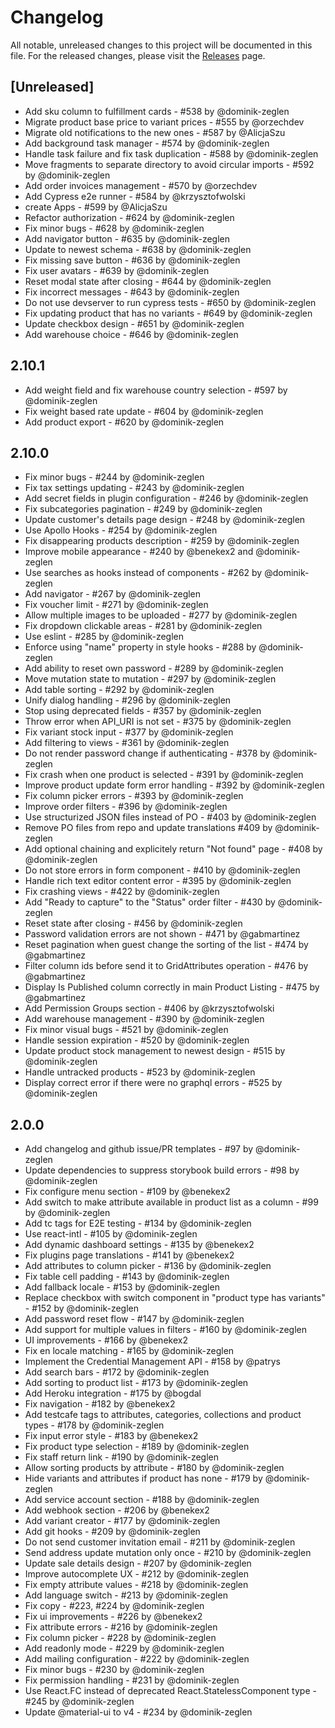 # Changelog

All notable, unreleased changes to this project will be documented in this file. For the released changes, please visit the [Releases](https://github.com/mirumee/saleor-dashboard/releases) page.

## [Unreleased]

- Add sku column to fulfillment cards - #538 by @dominik-zeglen
- Migrate product base price to variant prices - #555 by @orzechdev
- Migrate old notifications to the new ones - #587 by @AlicjaSzu
- Add background task manager - #574 by @dominik-zeglen
- Handle task failure and fix task duplication - #588 by @dominik-zeglen
- Move fragments to separate directory to avoid circular imports - #592 by @dominik-zeglen
- Add order invoices management - #570 by @orzechdev
- Add Cypress e2e runner - #584 by @krzysztofwolski
- create Apps - #599 by @AlicjaSzu
- Refactor authorization - #624 by @dominik-zeglen
- Fix minor bugs - #628 by @dominik-zeglen
- Add navigator button - #635 by @dominik-zeglen
- Update to newest schema - #638 by @dominik-zeglen
- Fix missing save button - #636 by @dominik-zeglen
- Fix user avatars - #639 by @dominik-zeglen
- Reset modal state after closing - #644 by @dominik-zeglen
- Fix incorrect messages - #643 by @dominik-zeglen
- Do not use devserver to run cypress tests - #650 by @dominik-zeglen
- Fix updating product that has no variants - #649 by @dominik-zeglen
- Update checkbox design - #651 by @dominik-zeglen
- Add warehouse choice - #646 by @dominik-zeglen

## 2.10.1

- Add weight field and fix warehouse country selection - #597 by @dominik-zeglen
- Fix weight based rate update - #604 by @dominik-zeglen
- Add product export - #620 by @dominik-zeglen

## 2.10.0

- Fix minor bugs - #244 by @dominik-zeglen
- Fix tax settings updating - #243 by @dominik-zeglen
- Add secret fields in plugin configuration - #246 by @dominik-zeglen
- Fix subcategories pagination - #249 by @dominik-zeglen
- Update customer's details page design - #248 by @dominik-zeglen
- Use Apollo Hooks - #254 by @dominik-zeglen
- Fix disappearing products description - #259 by @dominik-zeglen
- Improve mobile appearance - #240 by @benekex2 and @dominik-zeglen
- Use searches as hooks instead of components - #262 by @dominik-zeglen
- Add navigator - #267 by @dominik-zeglen
- Fix voucher limit - #271 by @dominik-zeglen
- Allow multiple images to be uploaded - #277 by @dominik-zeglen
- Fix dropdown clickable areas - #281 by @dominik-zeglen
- Use eslint - #285 by @dominik-zeglen
- Enforce using "name" property in style hooks - #288 by @dominik-zeglen
- Add ability to reset own password - #289 by @dominik-zeglen
- Move mutation state to mutation - #297 by @dominik-zeglen
- Add table sorting - #292 by @dominik-zeglen
- Unify dialog handling - #296 by @dominik-zeglen
- Stop using deprecated fields - #357 by @dominik-zeglen
- Throw error when API_URI is not set - #375 by @dominik-zeglen
- Fix variant stock input - #377 by @dominik-zeglen
- Add filtering to views - #361 by @dominik-zeglen
- Do not render password change if authenticating - #378 by @dominik-zeglen
- Fix crash when one product is selected - #391 by @dominik-zeglen
- Improve product update form error handling - #392 by @dominik-zeglen
- Fix column picker errors - #393 by @dominik-zeglen
- Improve order filters - #396 by @dominik-zeglen
- Use structurized JSON files instead of PO - #403 by @dominik-zeglen
- Remove PO files from repo and update translations #409 by @dominik-zeglen
- Add optional chaining and explicitely return "Not found" page - #408 by @dominik-zeglen
- Do not store errors in form component - #410 by @dominik-zeglen
- Handle rich text editor content error - #395 by @dominik-zeglen
- Fix crashing views - #422 by @dominik-zeglen
- Add "Ready to capture" to the "Status" order filter - #430 by @dominik-zeglen
- Reset state after closing - #456 by @dominik-zeglen
- Password validation errors are not shown - #471 by @gabmartinez
- Reset pagination when guest change the sorting of the list - #474 by @gabmartinez
- Filter column ids before send it to GridAttributes operation - #476 by @gabmartinez
- Display Is Published column correctly in main Product Listing - #475 by @gabmartinez
- Add Permission Groups section - #406 by @krzysztofwolski
- Add warehouse management - #390 by @dominik-zeglen
- Fix minor visual bugs - #521 by @dominik-zeglen
- Handle session expiration - #520 by @dominik-zeglen
- Update product stock management to newest design - #515 by @dominik-zeglen
- Handle untracked products - #523 by @dominik-zeglen
- Display correct error if there were no graphql errors - #525 by @dominik-zeglen

## 2.0.0

- Add changelog and github issue/PR templates - #97 by @dominik-zeglen
- Update dependencies to suppress storybook build errors - #98 by @dominik-zeglen
- Fix configure menu section - #109 by @benekex2
- Add switch to make attribute available in product list as a column - #99 by @dominik-zeglen
- Add tc tags for E2E testing - #134 by @dominik-zeglen
- Use react-intl - #105 by @dominik-zeglen
- Add dynamic dashboard settings - #135 by @benekex2
- Fix plugins page translations - #141 by @benekex2
- Add attributes to column picker - #136 by @dominik-zeglen
- Fix table cell padding - #143 by @dominik-zeglen
- Add fallback locale - #153 by @dominik-zeglen
- Replace checkbox with switch component in "product type has variants" - #152 by @dominik-zeglen
- Add password reset flow - #147 by @dominik-zeglen
- Add support for multiple values in filters - #160 by @dominik-zeglen
- UI improvements - #166 by @benekex2
- Fix en locale matching - #165 by @dominik-zeglen
- Implement the Credential Management API - #158 by @patrys
- Add search bars - #172 by @dominik-zeglen
- Add sorting to product list - #173 by @dominik-zeglen
- Add Heroku integration - #175 by @bogdal
- Fix navigation - #182 by @benekex2
- Add testcafe tags to attributes, categories, collections and product types - #178 by @dominik-zeglen
- Fix input error style - #183 by @benekex2
- Fix product type selection - #189 by @dominik-zeglen
- Fix staff return link - #190 by @dominik-zeglen
- Allow sorting products by attribute - #180 by @dominik-zeglen
- Hide variants and attributes if product has none - #179 by @dominik-zeglen
- Add service account section - #188 by @dominik-zeglen
- Add webhook section - #206 by @benekex2
- Add variant creator - #177 by @dominik-zeglen
- Add git hooks - #209 by @dominik-zeglen
- Do not send customer invitation email - #211 by @dominik-zeglen
- Send address update mutation only once - #210 by @dominik-zeglen
- Update sale details design - #207 by @dominik-zeglen
- Improve autocomplete UX - #212 by @dominik-zeglen
- Fix empty attribute values - #218 by @dominik-zeglen
- Add language switch - #213 by @dominik-zeglen
- Fix copy - #223, #224 by @dominik-zeglen
- Fix ui improvements - #226 by @benekex2
- Fix attribute errors - #216 by @dominik-zeglen
- Fix column picker - #228 by @dominik-zeglen
- Add readonly mode - #229 by @dominik-zeglen
- Add mailing configuration - #222 by @dominik-zeglen
- Fix minor bugs - #230 by @dominik-zeglen
- Fix permission handling - #231 by @dominik-zeglen
- Use React.FC instead of deprecated React.StatelessComponent type - #245 by @dominik-zeglen
- Update @material-ui to v4 - #234 by @dominik-zeglen
